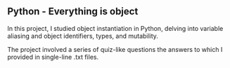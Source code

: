 ## Python - Everything is object

In this project, I studied object instantiation in Python, delving into variable aliasing and object identifiers, types, and mutability. 

The project involved a series of quiz-like questions the answers to which I provided in single-line    .txt files.